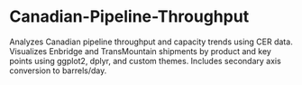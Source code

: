 # Canadian-Pipeline-Throughput
Analyzes Canadian pipeline throughput and capacity trends using CER data. Visualizes Enbridge and TransMountain shipments by product and key points using ggplot2, dplyr, and custom themes. Includes secondary axis conversion to barrels/day.
